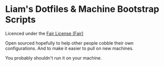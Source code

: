 Liam's Dotfiles & Machine Bootstrap Scripts
===========================================

Licenced under the [Fair License (Fair)](https://tldrlegal.com/license/fair-license)

Open sourced hopefully to help other people cobble their own configurations.
And to make it easier to pull on new machines.

You probably shouldn't run it on your machine.

